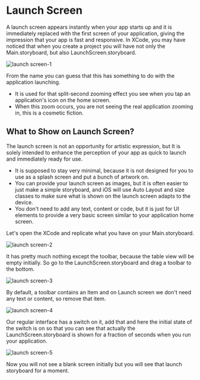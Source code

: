 # Launch Screen

A launch screen appears instantly when your app starts up and it is immediately replaced with the first screen of your application, giving the impression that your app is fast and responsive. In XCode, you may have noticed that when you create a project you will have not only the Main.storyboard, but also LaunchScreen.storyboard.

<img src="https://raw.githubusercontent.com/zzzprojects/iOS-Tutorial/master/docs/images/launch-screen1.png" alt="launch screen-1">

From the name you can guess that this has something to do with the application launching.

 - It is used for that split-second zooming effect you see when you tap an application's icon on the home screen. 
 - When this zoom occurs, you are not seeing the real application zooming in, this is a cosmetic fiction. 

## What to Show on Launch Screen?

The launch screen is not an opportunity for artistic expression, but It is solely intended to enhance the perception of your app as quick to launch and immediately ready for use. 

 - It is supposed to stay very minimal, because it is not designed for you to use as a splash screen and put a bunch of artwork on.
 - You can provide your launch screen as images, but it is often easier to just make a simple storyboard, and iOS will use Auto Layout and size classes to make sure what is shown on the launch screen adapts to the device. 
 - You don't need to add any text, content or code, but it is just for UI elements to provide a very basic screen similar to your application home screen.

Let's open the XCode and replicate what you have on your Main.storyboard.

<img src="https://raw.githubusercontent.com/zzzprojects/iOS-Tutorial/master/docs/images/launch-screen2.png" alt="launch screen-2">

It has pretty much nothing except the toolbar, because the table view will be empty initially. So go to the LaunchScreen.storyboard and drag a toolbar to the bottom.

<img src="https://raw.githubusercontent.com/zzzprojects/iOS-Tutorial/master/docs/images/launch-screen3.png" alt="launch screen-3">

By default, a toolbar contains an Item and on Launch screen we don't need any text or content, so remove that item. 

<img src="https://raw.githubusercontent.com/zzzprojects/iOS-Tutorial/master/docs/images/launch-screen4.png" alt="launch screen-4">

Our regular interface has a switch on it, add that and here the initial state of the switch is on so that you can see that actually the LaunchScreen.storyboard is shown for a fraction of seconds when you run your application.

<img src="https://raw.githubusercontent.com/zzzprojects/iOS-Tutorial/master/docs/images/launch-screen5.png" alt="launch screen-5">

Now you will not see a blank screen initially but you will see that launch storyboard for a moment.
